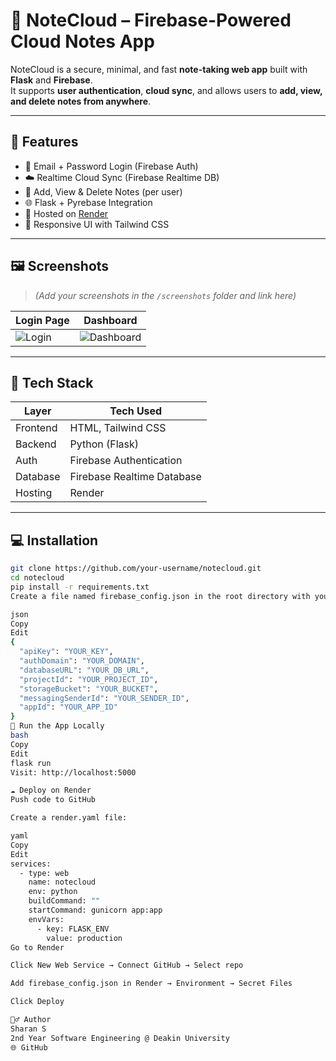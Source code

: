 # 📝 NoteCloud – Firebase-Powered Cloud Notes App

NoteCloud is a secure, minimal, and fast **note-taking web app** built with **Flask** and **Firebase**.  
It supports **user authentication**, **cloud sync**, and allows users to **add, view, and delete notes from anywhere**.

---

## 🚀 Features

- 🔐 Email + Password Login (Firebase Auth)
- ☁️ Realtime Cloud Sync (Firebase Realtime DB)
- 🧠 Add, View & Delete Notes (per user)
- 🌐 Flask + Pyrebase Integration
- 💾 Hosted on [Render](https://render.com/)
- 🎨 Responsive UI with Tailwind CSS

---

## 🖼️ Screenshots

> *(Add your screenshots in the `/screenshots` folder and link here)*

| Login Page | Dashboard |
|------------|-----------|
| ![Login](screenshots/login.png) | ![Dashboard](screenshots/dashboard.png) |

---

## 🔧 Tech Stack

| Layer        | Tech Used                        |
|--------------|----------------------------------|
| Frontend     | HTML, Tailwind CSS               |
| Backend      | Python (Flask)                   |
| Auth         | Firebase Authentication          |
| Database     | Firebase Realtime Database       |
| Hosting      | Render                           |

---

## 💻 Installation

```bash
git clone https://github.com/your-username/notecloud.git
cd notecloud
pip install -r requirements.txt
Create a file named firebase_config.json in the root directory with your Firebase config:

json
Copy
Edit
{
  "apiKey": "YOUR_KEY",
  "authDomain": "YOUR_DOMAIN",
  "databaseURL": "YOUR_DB_URL",
  "projectId": "YOUR_PROJECT_ID",
  "storageBucket": "YOUR_BUCKET",
  "messagingSenderId": "YOUR_SENDER_ID",
  "appId": "YOUR_APP_ID"
}
🧪 Run the App Locally
bash
Copy
Edit
flask run
Visit: http://localhost:5000

☁️ Deploy on Render
Push code to GitHub

Create a render.yaml file:

yaml
Copy
Edit
services:
  - type: web
    name: notecloud
    env: python
    buildCommand: ""
    startCommand: gunicorn app:app
    envVars:
      - key: FLASK_ENV
        value: production
Go to Render

Click New Web Service → Connect GitHub → Select repo

Add firebase_config.json in Render → Environment → Secret Files

Click Deploy

🙋‍♂️ Author
Sharan S
2nd Year Software Engineering @ Deakin University
🌐 GitHub

